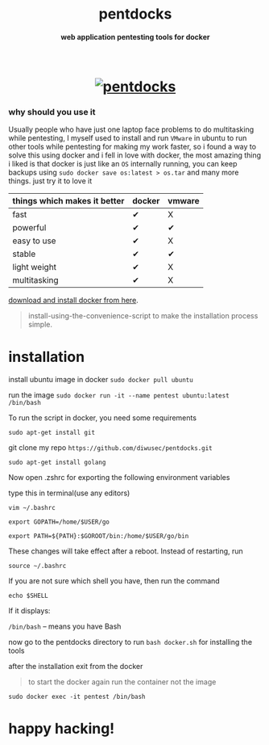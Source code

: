 <h1 align="center">pentdocks</h1>
<h4 align="center">web application pentesting tools for docker</h4>

<h1 align="center">
  <br>
  <a href="https://github.com/diwusec/pentdocks"><img src="https://img.wonderhowto.com/img/86/00/63617929688035/0/create-reusable-burner-os-with-docker-part-2-customizing-our-hacking-container.1280x600.jpg" alt="pentdocks"></a>
  <br>
</h1>

### why should you use it

Usually people who have just one laptop face problems to do multitasking while pentesting, I myself used to install and run `VMware` in ubuntu to run other tools while pentesting for making my work faster, so i found a way to solve this using docker and i fell in love with docker, the most amazing thing i liked is that docker is just like an `OS` internally running, you can keep backups using `sudo docker save os:latest > os.tar` and many more things. just try it to love it



|                  things which makes it better              | docker  |vmware|
|------------------------------------------------------------|---|---|
| fast                                                       | ✔ | X |
| powerful                                                   | ✔ | ✔ |         
| easy to use                                                | ✔ | X |
| stable                                                     | ✔ | ✔ |
| light weight                                               | ✔ | X |
| multitasking                                               | ✔ | X |

[download and install docker from here](https://docs.docker.com/engine/install/ubuntu/#install-using-the-convenience-script).
> install-using-the-convenience-script to make the installation process simple.

# installation

install ubuntu image in docker `sudo docker pull ubuntu`

run the image `sudo docker run -it --name pentest ubuntu:latest /bin/bash`

To run the script in docker, you need some requirements

`sudo apt-get install git`

git clone my repo `https://github.com/diwusec/pentdocks.git`

`sudo apt-get install golang`

Now open .zshrc for exporting the following environment variables
 
type this in terminal(use any editors)

`vim ~/.bashrc`
```
export GOPATH=/home/$USER/go
```
```
export PATH=${PATH}:$GOROOT/bin:/home/$USER/go/bin
```

These changes will take effect after a reboot. Instead of restarting, run

`source ~/.bashrc`

If you are not sure which shell you have, then run the command

`echo $SHELL`

If it displays: 

`/bin/bash` – means you have Bash

now go to the pentdocks directory to run `bash docker.sh` for installing the tools

after the installation exit from the docker

> to start the docker again run the container not the image

```
sudo docker exec -it pentest /bin/bash
```
# happy hacking!
